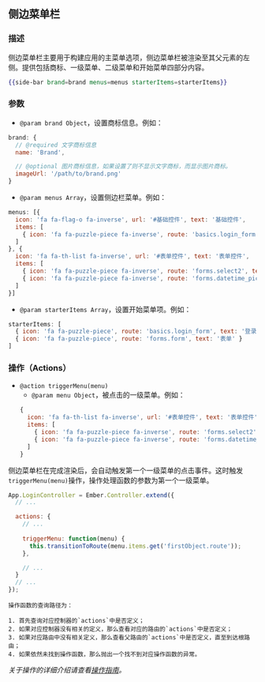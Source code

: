 ## 侧边菜单栏

### 描述

侧边菜单栏主要用于构建应用的主菜单选项，侧边菜单栏被渲染至其父元素的左侧。提供包括商标、一级菜单、二级菜单和开始菜单四部分内容。

```handlebars
{{side-bar brand=brand menus=menus starterItems=starterItems}}
```

### 参数

* `@param brand Object`，设置商标信息。例如：

```javascript
brand: {
  // @required 文字商标信息
  name: 'Brand',

  // @optional 图片商标信息，如果设置了则不显示文字商标，而显示图片商标。
  imageUrl: '/path/to/brand.png'
}
```

* `@param menus Array`，设置侧边栏菜单。例如：

```javascript
menus: [{
  icon: 'fa fa-flag-o fa-inverse', url: '#基础控件', text: '基础控件',
  items: [
    { icon: 'fa fa-puzzle-piece fa-inverse', route: 'basics.login_form', text: '登录窗口' }
  ]
}, {
  icon: 'fa fa-th-list fa-inverse', url: '#表单控件', text: '表单控件',
  items: [
    { icon: 'fa fa-puzzle-piece fa-inverse', route: 'forms.select2', text: 'Select2' },
    { icon: 'fa fa-puzzle-piece fa-inverse', route: 'forms.datetime_picker', text: '时间选择器' }
  ]
}]
```

* `@param starterItems Array`，设置开始菜单项。例如：

```javascript
starterItems: [
  { icon: 'fa fa-puzzle-piece', route: 'basics.login_form', text: '登录窗口' },
  { icon: 'fa fa-puzzle-piece', route: 'forms.form', text: '表单' }
]
```

### 操作（Actions）

* `@action triggerMenu(menu)`
  * `@param menu Object`，被点击的一级菜单。例如：
  ```javascript
  {
    icon: 'fa fa-th-list fa-inverse', url: '#表单控件', text: '表单控件',
    items: [
      { icon: 'fa fa-puzzle-piece fa-inverse', route: 'forms.select2', text: 'Select2' },
      { icon: 'fa fa-puzzle-piece fa-inverse', route: 'forms.datetime_picker', text: '时间选择器' }
    ]
  }
  ```

侧边菜单栏在完成渲染后，会自动触发第一个一级菜单的点击事件。这时触发`triggerMenu(menu)`操作，操作处理函数的参数为第一个一级菜单。

```javascript
App.LoginController = Ember.Controller.extend({
  // ...

  actions: {
    // ...
    
    triggerMenu: function(menu) {
      this.transitionToRoute(menu.items.get('firstObject.route'));
    },

    // ...
  }
  // ...
});
```

```
操作函数的查询路径为：

1. 首先查询对应控制器的`actions`中是否定义；
2. 如果对应控制器没有相关的定义，那么查看对应的路由的`actions`中是否定义；
3. 如果对应路由中没有相关定义，那么查看父路由的`actions`中是否定义，直至到达根路由；
4. 如果依然未找到操作函数，那么抛出一个找不到对应操作函数的异常。
```

*关于操作的详细介绍请查看[操作指南](http://emberjs.cn/guides/templates/actions/)。*
